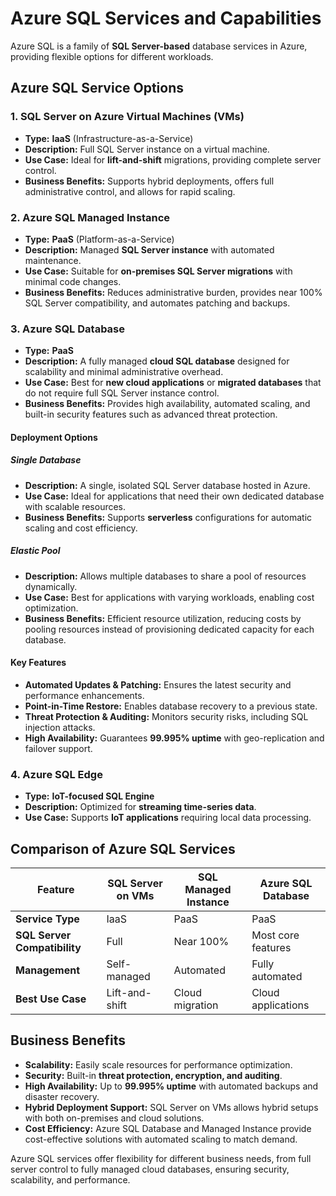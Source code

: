 # Azure SQL Services and Capabilities

Azure SQL is a family of **SQL Server-based** database services in Azure, providing flexible options for different workloads.

## **Azure SQL Service Options**
### **1. SQL Server on Azure Virtual Machines (VMs)**
- **Type:** **IaaS** (Infrastructure-as-a-Service)
- **Description:** Full SQL Server instance on a virtual machine.
- **Use Case:** Ideal for **lift-and-shift** migrations, providing complete server control.
- **Business Benefits:** Supports hybrid deployments, offers full administrative control, and allows for rapid scaling.

### **2. Azure SQL Managed Instance**
- **Type:** **PaaS** (Platform-as-a-Service)
- **Description:** Managed **SQL Server instance** with automated maintenance.
- **Use Case:** Suitable for **on-premises SQL Server migrations** with minimal code changes.
- **Business Benefits:** Reduces administrative burden, provides near 100% SQL Server compatibility, and automates patching and backups.

### **3. Azure SQL Database**
- **Type:** **PaaS**
- **Description:** A fully managed **cloud SQL database** designed for scalability and minimal administrative overhead.
- **Use Case:** Best for **new cloud applications** or **migrated databases** that do not require full SQL Server instance control.
- **Business Benefits:** Provides high availability, automated scaling, and built-in security features such as advanced threat protection.

#### **Deployment Options**
##### **Single Database**
- **Description:** A single, isolated SQL Server database hosted in Azure.
- **Use Case:** Ideal for applications that need their own dedicated database with scalable resources.
- **Business Benefits:** Supports **serverless** configurations for automatic scaling and cost efficiency.

##### **Elastic Pool**
- **Description:** Allows multiple databases to share a pool of resources dynamically.
- **Use Case:** Best for applications with varying workloads, enabling cost optimization.
- **Business Benefits:** Efficient resource utilization, reducing costs by pooling resources instead of provisioning dedicated capacity for each database.

#### **Key Features**
- **Automated Updates & Patching:** Ensures the latest security and performance enhancements.
- **Point-in-Time Restore:** Enables database recovery to a previous state.
- **Threat Protection & Auditing:** Monitors security risks, including SQL injection attacks.
- **High Availability:** Guarantees **99.995% uptime** with geo-replication and failover support.





### **4. Azure SQL Edge**
- **Type:** **IoT-focused SQL Engine**
- **Description:** Optimized for **streaming time-series data**.
- **Use Case:** Supports **IoT applications** requiring local data processing.

## **Comparison of Azure SQL Services**
| Feature                     | SQL Server on VMs  | SQL Managed Instance | Azure SQL Database |
|-----------------------------|-------------------|----------------------|---------------------|
| **Service Type**            | IaaS              | PaaS                 | PaaS                |
| **SQL Server Compatibility**| Full              | Near 100%            | Most core features  |
| **Management**              | Self-managed      | Automated            | Fully automated     |
| **Best Use Case**           | Lift-and-shift    | Cloud migration      | Cloud applications  |

## **Business Benefits**
- **Scalability:** Easily scale resources for performance optimization.
- **Security:** Built-in **threat protection, encryption, and auditing**.
- **High Availability:** Up to **99.995% uptime** with automated backups and disaster recovery.
- **Hybrid Deployment Support:** SQL Server on VMs allows hybrid setups with both on-premises and cloud solutions.
- **Cost Efficiency:** Azure SQL Database and Managed Instance provide cost-effective solutions with automated scaling to match demand.

Azure SQL services offer flexibility for different business needs, from full server control to fully managed cloud databases, ensuring security, scalability, and performance.
